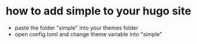 # how to add simple to your hugo site
* paste the folder "simple" into your themes folder
* open config.toml and change theme variable into "simple"
